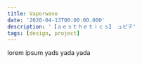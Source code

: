 ```yaml
---
title: Vaporwave
date: '2020-04-13T00:00:00.000'
description: '【ａｅｓｔｈｅｔｉｃｓ】 ュピテ'
tags: [design, project]
---
```


lorem ipsum yads yada yada
